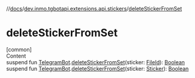 //[docs](../../index.md)/[dev.inmo.tgbotapi.extensions.api.stickers](index.md)/[deleteStickerFromSet](delete-sticker-from-set.md)



# deleteStickerFromSet  
[common]  
Content  
suspend fun [TelegramBot](../dev.inmo.tgbotapi.bot/index.md#%5Bdev.inmo.tgbotapi.bot%2FTelegramBot%2F%2F%2FPointingToDeclaration%2F%5D%2FClasslikes%2F625018081).[deleteStickerFromSet](delete-sticker-from-set.md)(sticker: [FileId](../dev.inmo.tgbotapi.requests.abstracts/-file-id/index.md)): [Boolean](https://kotlinlang.org/api/latest/jvm/stdlib/kotlin/-boolean/index.html)  
suspend fun [TelegramBot](../dev.inmo.tgbotapi.bot/index.md#%5Bdev.inmo.tgbotapi.bot%2FTelegramBot%2F%2F%2FPointingToDeclaration%2F%5D%2FClasslikes%2F625018081).[deleteStickerFromSet](delete-sticker-from-set.md)(sticker: [Sticker](../dev.inmo.tgbotapi.types.files/-sticker/index.md)): [Boolean](https://kotlinlang.org/api/latest/jvm/stdlib/kotlin/-boolean/index.html)  



